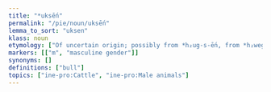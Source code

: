 ```yaml
---
title: "*uksḗn"
permalink: "/pie/noun/uksḗn"
lemma_to_sort: "uksen"
klass: noun
etymology: ["Of uncertain origin; possibly from *h₂ug-s-ḗn, from *h₂weg-s- (“to become strong”)  +‎ *-ḗn, or perhaps from *ugʷ-s-ḗn (“inseminator”), from *wegʷ- (“to moisten, make wet”). Alternatively borrowed from Proto-Kartvelian *usx- (“sacrificial bull”) with metathesis, or a Wanderwort, whence also Proto-Turkic *öküŕ (“ox, bull”)."]
markers: [["m", "masculine gender"]]
synonyms: []
definitions: ["bull"]
topics: ["ine-pro:Cattle", "ine-pro:Male animals"]
---
```

